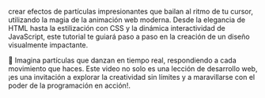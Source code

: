  crear efectos de partículas impresionantes que bailan al ritmo de tu cursor, utilizando la magia de la animación web moderna. Desde la elegancia de HTML hasta la estilización con CSS y la dinámica interactividad de JavaScript, este tutorial te guiará paso a paso en la creación de un diseño visualmente impactante.

🌈 Imagina partículas que danzan en tiempo real, respondiendo a cada movimiento que haces. Este video no solo es una lección de desarrollo web, ¡es una invitación a explorar la creatividad sin límites y a maravillarse con el poder de la programación en acción!.
